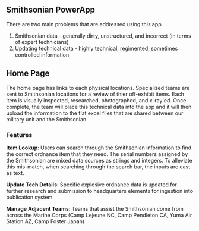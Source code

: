 ## Smithsonian PowerApp
There are two main problems that are addressed using this app.
  1. Smithsonian data - generally dirty, unstructured, and incorrect (in terms of expert technicians)
  2. Updating technical data - highly technical, regimented, sometimes controlled information

## Home Page
The home page has links to each physical locations. Specialized teams are sent to Smithsonian locations for a review of thier off-exhibit items. Each item is visually inspected, researched, photographed, and x-ray'ed. Once complete, the team will place this technical data into the app and it will then upload the information to the flat excel files that are shared between our military unit and the Smithsonian.

### Features
**Item Lookup**: Users can search through the Smithsonian information to find the correct ordnance item that they need. The serial numbers assigned by the Smithsonian are mixed data sources as strings and integers. To alleviate this mis-match, when searching through the search bar, the inputs are cast as text.

**Update Tech Details**: Specific explosive ordnance data is updated for further research and submission to headquarters elements for ingestion into publication system.

**Manage Adjacent Teams**: Teams that assist the Smithsonian come from across the Marine Corps (Camp Lejeune NC, Camp Pendleton CA, Yuma Air Station AZ, Camp Foster Japan) 
